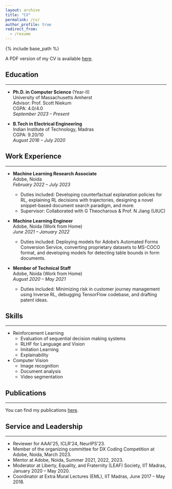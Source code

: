 ```yaml
---
layout: archive
title: "CV"
permalink: /cv/
author_profile: true
redirect_from:
  - /resume
---
```


{% include base_path %}

A PDF version of my CV is available [here](/files/cv.pdf).

## Education
------
- **Ph.D. in Computer Science** (Year-II)  
  University of Massachusetts Amherst  
  Advisor: Prof. Scott Niekum  
  CGPA: 4.0/4.0 <br/> 
  *September 2023 – Present*

- **B.Tech in Electrical Engineering**  
  Indian Institute of Technology, Madras  
  CGPA: 9.20/10  
  *August 2016 – July 2020*

## Work Experience
------
- **Machine Learning Research Associate**  
  Adobe, Noida  
  *February 2022 – July 2023*  
  - Duties included: Developing counterfactual explanation policies for RL, explaining RL decisions with trajectories, designing a novel snippet-based document search paradigm, and more.
  - Supervisor: Collaborated with G Theocharous & Prof. N Jiang (UIUC)

- **Machine Learning Engineer**  
  Adobe, Noida (Work from Home)  
  *June 2021 – January 2022*  
  - Duties included: Deploying models for Adobe’s Automated Forms Conversion Service, converting proprietary datasets to MS-COCO format, and developing models for detecting table bounds in form documents.

- **Member of Technical Staff**  
  Adobe, Noida (Work from Home)  
  *August 2020 – May 2021*  
  - Duties included: Minimizing risk in customer journey management using Inverse RL, debugging TensorFlow codebase, and drafting patent ideas.

## Skills
------
- Reinforcement Learning
  - Evaluation of sequential decision making systems
  - RLHF for Language and Vision
  - Imitation Learning
  - Explainability
- Computer Vision
  - Image recognition
  - Document analysis
  - Video segmentation

## Publications
------
You can find my publications [here](/publications/).

## Service and Leadership
------
- Reviewer for AAAI'25, ICLR'24, NeurIPS'23.
- Member of the organizing committee for DX Coding Competition at Adobe, Noida, March 2023.
- Mentor at Adobe, Noida, Summer 2021, 2022, 2023.
- Moderator at Liberty, Equality, and Fraternity (LEAF) Society, IIT Madras, January 2020 – May 2020.
- Coordinator at Extra Mural Lectures (EML), IIT Madras, June 2017 – May 2018.
